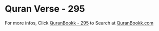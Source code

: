 # Quran Verse - 295 

For more infos, Click [QuranBookk - 295](https://www.quranbookk.com/quran/search?q=295) to Search at [QuranBookk.com](http://quranbookk.com/)
